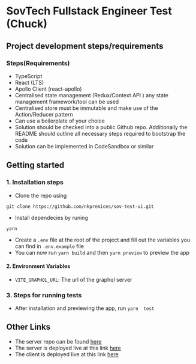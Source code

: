 # SovTech Fullstack Engineer Test (Chuck)

## Project development steps/requirements

### Steps(Requirements)
* TypeScript
* React (LTS)
* Apollo Client (react-apollo)
* Centralised state management (Redux/Context API ) any state management framework/tool can be used
* Centralised store must be immutable and make use of the Action/Reducer pattern
* Can use a boilerplate of your choice
* Solution should be checked into a public Github repo. Additionally the README should outline all necessary steps required to bootstrap the code
* Solution can be implemented in CodeSandbox or similar

## Getting started

### 1. Installation steps

* Clone the repo using

```git clone https://github.com/nkpremices/sov-test-ui.git```

* Install dependecies by runing

```yarn```

* Create a ```.env``` file at the root of the project and fill out the variables you can find in ```.env.example``` file
* You can now run ```yarn build``` and then ```yarn preview``` to preview the app

#### 2. Environment Variables

* ```VITE_GRAPHQL_URL```: The url of the graphql server

### 3. Steps for running tests

* After installation and previewing the app, run ```yarn  test``` 


## Other Links

* The server repo can be found [here](https://github.com/nkpremices/sov-test-server)
* The server is deployed live at this link [here](https://chuck-norris-jokes-funb.onrender.com)
* The client is deployed live at this link [here](https://chuck-ui.netlify.app/)